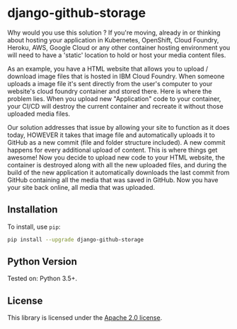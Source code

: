 # django-github-storage

Why would you use this solution ? If you're moving, already in or thinking about hosting your application in Kubernetes, OpenShift, Cloud Foundry, Heroku, AWS, Google Cloud or any other container hosting environment you will need to have a 'static' location to hold or host your media content files.

As an example, you have a HTML website that allows you to upload / download image files that is hosted in IBM Cloud Foundry. When someone uploads a image file it's sent directly from the user's computer to your website's cloud foundry container and stored there. Here is where the problem lies. When you upload new "Application" code to your container, your CI/CD will destroy the current container and recreate it without those uploaded media files.

Our solution addresses that issue by allowing your site to function as it does today, HOWEVER it takes that image file and automatically uploads it to GitHub as a new commit (file and folder structure included). A new commit happens for every additional upload of content. This is where things get awesome! Now you decide to upload new code to your HTML website, the container is destroyed along with all the new uploaded files, and during the build of the new application it automatically downloads the last commit from GitHub containing all the media that was saved in GitHub. Now you have your site back online, all media that was uploaded.

## Installation

To install, use `pip`:

```bash
pip install --upgrade django-github-storage
```
## Python Version

Tested on: Python 3.5+.

## License

This library is licensed under the [Apache 2.0 license][license].



[license]: http://www.apache.org/licenses/LICENSE-2.0